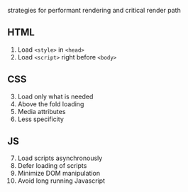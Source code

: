 strategies for performant rendering and critical render path

## HTML
  1. Load `<style>` in `<head>`
  2. Load `<script>` right before `<body>`
  
## CSS
  3. Load only what is needed
  4. Above the fold loading
  5. Media attributes
  6. Less specificity
  
## JS
  7. Load scripts asynchronously
  8. Defer loading of scripts
  9. Minimize DOM manipulation
  10. Avoid long running Javascript
